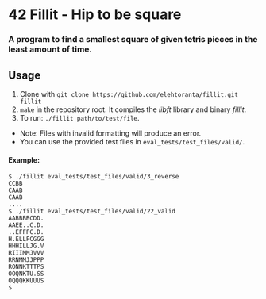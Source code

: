 # 42 Fillit - Hip to be square
### A program to find a smallest square of given tetris pieces in the least amount of time.

## Usage
1. Clone with `git clone https://github.com/elehtoranta/fillit.git fillit`
2. `make` in the repository root. It compiles the *libft* library and binary *fillit*.
3. To run: `./fillit path/to/test/file`.
  - Note: Files with invalid formatting will produce an error.
  - You can use the provided test files in `eval_tests/test_files/valid/`.
#### Example:
  ```
  $ ./fillit eval_tests/test_files/valid/3_reverse
  CCBB
  CAAB
  CAAB
  ....
  $ ./fillit eval_tests/test_files/valid/22_valid
  AABBBBCDD.
  AAEE..C.D.
  ..EFFFC.D.
  H.ELLFCGGG
  HHHILLJG.V
  RIIIMMJVVV
  RRNMMJJPPP
  RONNKTTTPS
  OOQNKTU.SS
  OQQQKKUUUS
  $
  ```

